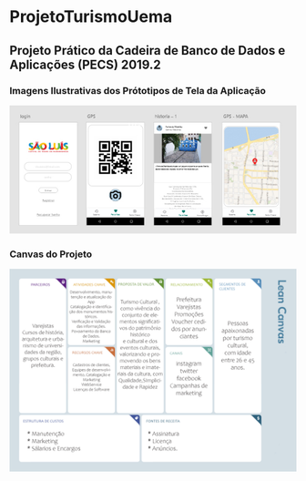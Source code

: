 # ProjetoTurismoUema

## Projeto Prático da Cadeira de Banco de Dados e Aplicações (PECS) 2019.2

### Imagens Ilustrativas dos Prótotipos de Tela da Aplicação
![imagem da tela](https://github.com/jhonnyrobert/ProjetoTurismoUema/blob/master/Prototiopo.jpg)


### Canvas do Projeto
![imagem da tela](https://github.com/jhonnyrobert/ProjetoTurismoUema/blob/master/Lean%20Canvas.jpg)

